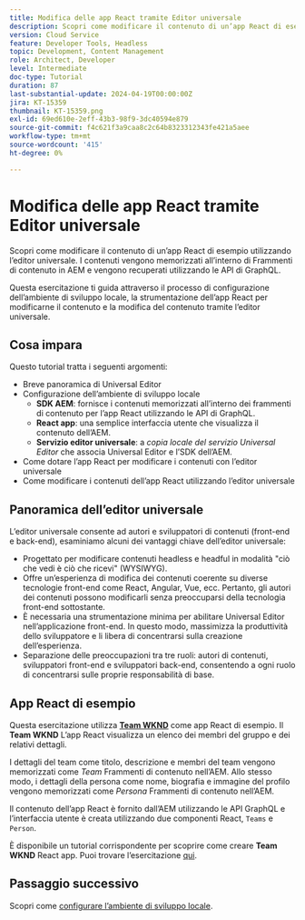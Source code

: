 ```yaml
---
title: Modifica delle app React tramite Editor universale
description: Scopri come modificare il contenuto di un’app React di esempio utilizzando l’editor universale.
version: Cloud Service
feature: Developer Tools, Headless
topic: Development, Content Management
role: Architect, Developer
level: Intermediate
doc-type: Tutorial
duration: 87
last-substantial-update: 2024-04-19T00:00:00Z
jira: KT-15359
thumbnail: KT-15359.png
exl-id: 69ed610e-2eff-43b3-98f9-3dc40594e879
source-git-commit: f4c621f3a9caa8c2c64b8323312343fe421a5aee
workflow-type: tm+mt
source-wordcount: '415'
ht-degree: 0%

---
```


# Modifica delle app React tramite Editor universale

Scopri come modificare il contenuto di un’app React di esempio utilizzando l’editor universale. I contenuti vengono memorizzati all’interno di Frammenti di contenuto in AEM e vengono recuperati utilizzando le API di GraphQL.

Questa esercitazione ti guida attraverso il processo di configurazione dell’ambiente di sviluppo locale, la strumentazione dell’app React per modificarne il contenuto e la modifica del contenuto tramite l’editor universale.

## Cosa impara

Questo tutorial tratta i seguenti argomenti:

- Breve panoramica di Universal Editor
- Configurazione dell’ambiente di sviluppo locale
   - **SDK AEM**: fornisce i contenuti memorizzati all’interno dei frammenti di contenuto per l’app React utilizzando le API di GraphQL.
   - **React app**: una semplice interfaccia utente che visualizza il contenuto dell’AEM.
   - **Servizio editor universale**: a _copia locale del servizio Universal Editor_ che associa Universal Editor e l’SDK dell’AEM.
- Come dotare l’app React per modificare i contenuti con l’editor universale
- Come modificare i contenuti dell’app React utilizzando l’editor universale


## Panoramica dell’editor universale

L’editor universale consente ad autori e sviluppatori di contenuti (front-end e back-end), esaminiamo alcuni dei vantaggi chiave dell’editor universale:

- Progettato per modificare contenuti headless e headful in modalità &quot;ciò che vedi è ciò che ricevi&quot; (WYSIWYG).
- Offre un’esperienza di modifica dei contenuti coerente su diverse tecnologie front-end come React, Angular, Vue, ecc. Pertanto, gli autori dei contenuti possono modificarli senza preoccuparsi della tecnologia front-end sottostante.
- È necessaria una strumentazione minima per abilitare Universal Editor nell’applicazione front-end. In questo modo, massimizza la produttività dello sviluppatore e li libera di concentrarsi sulla creazione dell’esperienza.
- Separazione delle preoccupazioni tra tre ruoli: autori di contenuti, sviluppatori front-end e sviluppatori back-end, consentendo a ogni ruolo di concentrarsi sulle proprie responsabilità di base.


## App React di esempio

Questa esercitazione utilizza [**Team WKND**](https://github.com/adobe/aem-guides-wknd-graphql/tree/main/basic-tutorial#react-app---basic-tutorial---teampersons) come app React di esempio. Il **Team WKND** L’app React visualizza un elenco dei membri del gruppo e dei relativi dettagli.

I dettagli del team come titolo, descrizione e membri del team vengono memorizzati come _Team_ Frammenti di contenuto nell’AEM. Allo stesso modo, i dettagli della persona come nome, biografia e immagine del profilo vengono memorizzati come _Persona_ Frammenti di contenuto nell’AEM.

Il contenuto dell’app React è fornito dall’AEM utilizzando le API GraphQL e l’interfaccia utente è creata utilizzando due componenti React, `Teams` e `Person`.

È disponibile un tutorial corrispondente per scoprire come creare **Team WKND** React app. Puoi trovare l’esercitazione [qui](https://experienceleague.adobe.com/en/docs/experience-manager-learn/getting-started-with-aem-headless/graphql/multi-step/overview).

## Passaggio successivo

Scopri come [configurare l’ambiente di sviluppo locale](./local-development-setup.md).
